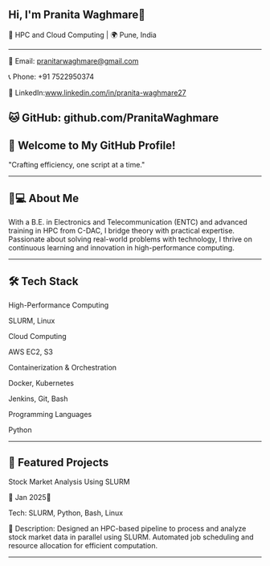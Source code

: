 ## Hi, I'm Pranita Waghmare👋
🚀 HPC and Cloud Computing | 🌍 Pune, India

-----------------------------------------------------------------------------------------------------
📧 Email: pranitarwaghmare@gmail.com

📞 Phone: +91 7522950374

🔗 LinkedIn:www.linkedin.com/in/pranita-waghmare27

🐱 GitHub: github.com/PranitaWaghmare	
-------------------------------------------------------------------------------------------------------
🎨 Welcome to My GitHub Profile!
-------------------------------------------------------------------------------------------------------
"Crafting efficiency, one script at a time."

--------------------------------------------------------------------------------------------------------
👩💻 About Me
--------------------------------------------------------------------------------------------------------

With a B.E. in Electronics and Telecommunication (ENTC) and advanced training in HPC from C-DAC, I bridge theory with practical expertise. Passionate about solving real-world problems with technology, I thrive on continuous learning and innovation in high-performance computing.

-------------------------------------------------------------------------------------------------------
🛠️ Tech Stack
-------------------------------------------------------------------------------------------------------

High-Performance Computing

SLURM, Linux

Cloud Computing

AWS EC2, S3

Containerization & Orchestration

Docker, Kubernetes

Jenkins, Git, Bash

Programming Languages

Python

-------------------------------------------------------------------------------------------------------
🚀 Featured Projects
-------------------------------------------------------------------------------------------------------
Stock Market Analysis Using SLURM

📅 Jan 2025🔧 

Tech: SLURM, Python, Bash, Linux

📝 Description: Designed an HPC-based pipeline to process and analyze stock market data in parallel using SLURM. Automated job scheduling and resource allocation for efficient computation.

---------------------------------------------------------------------------------------------------------




